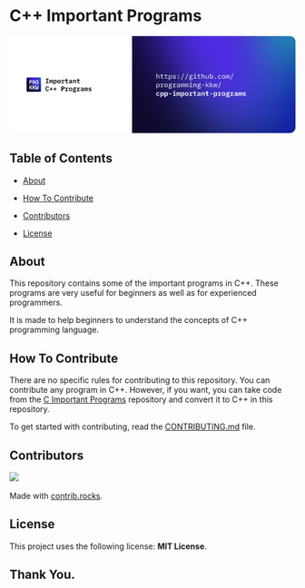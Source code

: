 # C++ Important Programs

![Header Image](readme_header.png)

## Table of Contents

-   [About](#about)

-   [How To Contribute](#how-to-contribute)

-   [Contributors](#contributors)

-   [License](#license)

## About

This repository contains some of the important programs in C++. These programs are very useful for beginners as well as for experienced programmers.

It is made to help beginners to understand the concepts of C++ programming language.

## How To Contribute

There are no specific rules for contributing to this repository. You can contribute any program in C++. However, if you want, you can take code from the [C Important Programs](https://github.com/programming-kkw/c-important-programs) repository and convert it to C++ in this repository.

To get started with contributing, read the [CONTRIBUTING.md](CONTRIBUTING.md) file.

## Contributors

<a href="https://github.com/programming-kkw/c-important-programs/graphs/contributors">
  <img src="https://contrib.rocks/image?repo=programming-kkw/c-important-programs" />
</a>

Made with [contrib.rocks](https://contrib.rocks).

## License

This project uses the following license: **MIT License**.

## Thank You.
